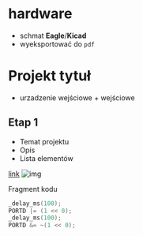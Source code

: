 # hardware

- schmat **Eagle**/**Kicad**
- wyeksportować do `pdf`

# Projekt tytuł

- urzadzenie wejściowe + wejściowe

## Etap 1

- Temat projektu
- Opis
- Lista elementów

[link](www.google.pl)
![img](./img.png)

Fragment kodu

```cpp
_delay_ms(100);
PORTD |= (1 << 0);
_delay_ms(100);
PORTD &= ~(1 << 0);
```